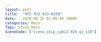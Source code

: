 ```yaml
---
layout: post
title:  "메인_회상_013~028장"
date:   2020-08-26 01:00:00 +0000
categories: Main
Tags: Story Main
SceneCode: ["scene_skip_cp013-028_q1_s10"]
---
```

